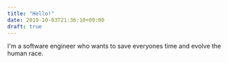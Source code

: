 ```yaml
---
title: "Hello!"
date: 2019-10-03T21:36:10+09:00
draft: true
---
```

I'm a software engineer who wants to save everyones time and evolve the human race.

